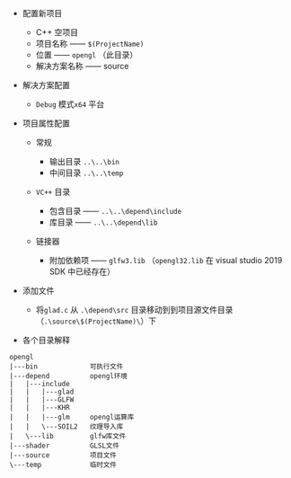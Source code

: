 - 配置新项目
  - C++ 空项目
  - 项目名称 —— `$(ProjectName)` 
  - 位置 —— `opengl` （此目录）
  - 解决方案名称 —— source
- 解决方案配置
  - `Debug` 模式`x64` 平台
- 项目属性配置

  - 常规
    - 输出目录 `..\..\bin`
    - 中间目录 `..\..\temp`
  - `VC++` 目录
    - 包含目录 —— `..\..\depend\include` 
    - 库目录 —— `..\..\depend\lib` 

  - 链接器
    - 附加依赖项 —— `glfw3.lib` （`opengl32.lib` 在 visual studio 2019 SDK 中已经存在）
- 添加文件
  - 将`glad.c` 从 `.\depend\src` 目录移动到到项目源文件目录（`.\source\$(ProjectName)\`）下
- 各个目录解释

```
opengl
|---bin				可执行文件
|---depend			opengl环境
|	|---include
|	|	|---glad
|	|	|---GLFW
|	|	|---KHR
|	|	|---glm		opengl运算库
|	|	\---SOIL2	纹理导入库
|	\---lib			glfw库文件
|---shader			GLSL文件
|---source			项目文件
\---temp			临时文件
```